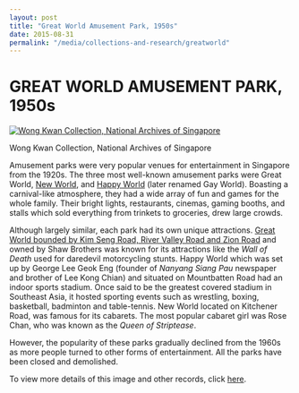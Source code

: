 ```yaml
---
layout: post
title: "Great World Amusement Park, 1950s"
date: 2015-08-31
permalink: "/media/collections-and-research/greatworld"
---
```


# GREAT WORLD AMUSEMENT PARK, 1950s

[![Wong Kwan Collection, National Archives of Singapore](http://www.nas.gov.sg/blogs/archivistpick/wp-content/uploads/2015/08/2015-08-28-L.jpg)](http://www.nas.gov.sg/blogs/archivistpick/wp-content/uploads/2015/08/2015-08-28-L.jpg)

Wong Kwan Collection, National Archives of Singapore

Amusement parks were very popular venues for entertainment in Singapore from the 1920s. The three most well-known amusement parks were Great World, [New World](http://www.nas.gov.sg/archivesonline/photographs/record-details/879275a5-1162-11e3-83d5-0050568939ad), and [Happy World](http://www.nas.gov.sg/archivesonline/photographs/record-details/d4ba43c8-1161-11e3-83d5-0050568939ad) (later renamed Gay World). Boasting a carnival-like atmosphere, they had a wide array of fun and games for the whole family. Their bright lights, restaurants, cinemas, gaming booths, and stalls which sold everything from trinkets to groceries, drew large crowds.

Although largely similar, each park had its own unique attractions. [Great World bounded by Kim Seng Road, River Valley Road and Zion Road](http://www.nas.gov.sg/archivesonline/maps_building_plans/record-details/f8d36646-115c-11e3-83d5-0050568939ad) and owned by Shaw Brothers was known for its attractions like the *Wall of Death* used for daredevil motorcycling stunts. Happy World which was set up by George Lee Geok Eng (founder of *Nanyang Siang Pau* newspaper and brother of Lee Kong Chian) and situated on Mountbatten Road had an indoor sports stadium. Once said to be the greatest covered stadium in Southeast Asia, it hosted sporting events such as wrestling, boxing, basketball, badminton and table-tennis. New World located on Kitchener Road, was famous for its cabarets. The most popular cabaret girl was Rose Chan, who was known as the *Queen of Striptease*.

However, the popularity of these parks gradually declined from the 1960s as more people turned to other forms of entertainment. All the parks have been closed and demolished.

To view more details of this image and other records, click [here](http://www.nas.gov.sg/archivesonline/photographs/record-details/d40af13f-1161-11e3-83d5-0050568939ad).